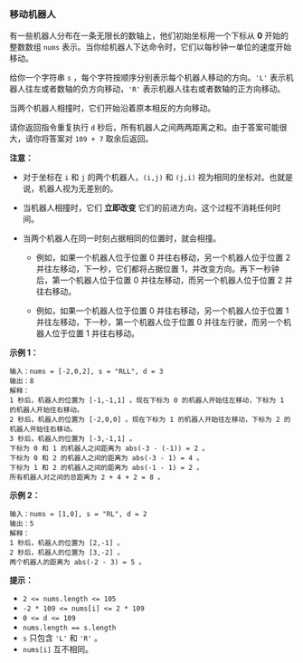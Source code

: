 ### 移动机器人 ###
有一些机器人分布在一条无限长的数轴上，他们初始坐标用一个下标从 **0** 开始的整数数组 `nums` 表示。当你给机器人下达命令时，它们以每秒钟一单位的速度开始移动。

给你一个字符串 `s` ，每个字符按顺序分别表示每个机器人移动的方向。`'L'` 表示机器人往左或者数轴的负方向移动，`'R'` 表示机器人往右或者数轴的正方向移动。

当两个机器人相撞时，它们开始沿着原本相反的方向移动。

请你返回指令重复执行 `d` 秒后，所有机器人之间两两距离之和。由于答案可能很大，请你将答案对 `109 + 7` 取余后返回。

**注意：**

* 对于坐标在 `i` 和 `j` 的两个机器人，`(i,j)` 和 `(j,i)` 视为相同的坐标对。也就是说，机器人视为无差别的。
* 当机器人相撞时，它们 **立即改变** 它们的前进方向，这个过程不消耗任何时间。
* 当两个机器人在同一时刻占据相同的位置时，就会相撞。

    * 例如，如果一个机器人位于位置 0 并往右移动，另一个机器人位于位置 2 并往左移动，下一秒，它们都将占据位置 1，并改变方向。再下一秒钟后，第一个机器人位于位置 0 并往左移动，而另一个机器人位于位置 2 并往右移动。
    
    
    * 例如，如果一个机器人位于位置 0 并往右移动，另一个机器人位于位置 1 并往左移动，下一秒，第一个机器人位于位置 0 并往左行驶，而另一个机器人位于位置 1 并往右移动。


**示例 1：**

```
输入：nums = [-2,0,2], s = "RLL", d = 3
输出：8
解释：
1 秒后，机器人的位置为 [-1,-1,1] 。现在下标为 0 的机器人开始往左移动，下标为 1 的机器人开始往右移动。
2 秒后，机器人的位置为 [-2,0,0] 。现在下标为 1 的机器人开始往左移动，下标为 2 的机器人开始往右移动。
3 秒后，机器人的位置为 [-3,-1,1] 。
下标为 0 和 1 的机器人之间距离为 abs(-3 - (-1)) = 2 。
下标为 0 和 2 的机器人之间的距离为 abs(-3 - 1) = 4 。
下标为 1 和 2 的机器人之间的距离为 abs(-1 - 1) = 2 。
所有机器人对之间的总距离为 2 + 4 + 2 = 8 。
```

**示例 2：**

```
输入：nums = [1,0], s = "RL", d = 2
输出：5
解释：
1 秒后，机器人的位置为 [2,-1] 。
2 秒后，机器人的位置为 [3,-2] 。
两个机器人的距离为 abs(-2 - 3) = 5 。
```



**提示：**

* `2 <= nums.length <= 105`
* `-2 * 109 <= nums[i] <= 2 * 109`
* `0 <= d <= 109`
* `nums.length == s.length `
* `s` 只包含 `'L'` 和 `'R'` 。
* `nums[i]` 互不相同。

